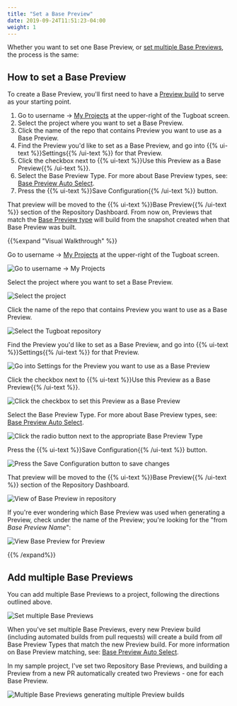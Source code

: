 ```yaml
---
title: "Set a Base Preview"
date: 2019-09-24T11:51:23-04:00
weight: 1
---
```


Whether you want to set one Base Preview, or [set multiple Base Previews](#add-multiple-base-previews), the process is
the same:

## How to set a Base Preview

To create a Base Preview, you'll first need to have a [Preview build](../../administer-previews/build-previews/) to
serve as your starting point.

1. Go to username -> [My Projects](https://dashboard.tugboat.qa/projects) at the upper-right of the Tugboat screen.
2. Select the project where you want to set a Base Preview.
3. Click the name of the repo that contains Preview you want to use as a Base Preview.
4. Find the Preview you'd like to set as a Base Preview, and go into {{% ui-text %}}Settings{{% /ui-text %}} for that
   Preview.
5. Click the checkbox next to {{% ui-text %}}Use this Preview as a Base Preview{{% /ui-text %}}.
6. Select the Base Preview Type. For more about Base Preview types, see:
   [Base Preview Auto Select](../../preview-deep-dive/how-previews-work/#base-preview-auto-select).
7. Press the {{% ui-text %}}Save Configuration{{% /ui-text %}} button.

That preview will be moved to the {{% ui-text %}}Base Preview{{% /ui-text %}} section of the Repository Dashboard. From
now on, Previews that match the [Base Preview type](../../preview-deep-dive/how-previews-work/#base-preview-auto-select)
will build from the snapshot created when that Base Preview was built.

{{%expand "Visual Walkthrough" %}}

Go to username -> [My Projects](https://dashboard.tugboat.qa/projects) at the upper-right of the Tugboat screen.

![Go to username -> My Projects](/_images/go-to-user-my-projects.png)

Select the project where you want to set a Base Preview.

![Select the project](/_images/select-project-to-set-base-preview.png)

Click the name of the repo that contains Preview you want to use as a Base Preview.

![Select the Tugboat repository](/_images/select-repo-to-set-base-preview.png)

Find the Preview you'd like to set as a Base Preview, and go into {{% ui-text %}}Settings{{% /ui-text %}} for that
Preview.

![Go into Settings for the Preview you want to use as a Base Preview](/_images/set-base-preview-go-into-preview-settings.png)

Click the checkbox next to {{% ui-text %}}Use this Preview as a Base Preview{{% /ui-text %}}.

![Click the checkbox to set this Preview as a Base Preview](/_images/click-checkbox-to-use-preview-as-base-preview.png)

Select the Base Preview Type. For more about Base Preview types, see:
[Base Preview Auto Select](../../preview-deep-dive/how-previews-work/#base-preview-auto-select).

![Click the radio button next to the appropriate Base Preview Type](/_images/select-repository-base-preview.png)

Press the {{% ui-text %}}Save Configuration{{% /ui-text %}} button.

![Press the Save Configuration button to save changes](/_images/preview-settings-press-save-configuration-button.png)

That preview will be moved to the {{% ui-text %}}Base Preview{{% /ui-text %}} section of the Repository Dashboard.

![View of Base Preview in repository](/_images/new-base-preview-in-base-previews.png)

If you're ever wondering which Base Preview was used when generating a Preview, check under the name of the Preview;
you're looking for the "from _Base Preview Name_":

![View Base Preview for Preview](/_images/view-base-preview-for-preview.png)

{{% /expand%}}

## Add multiple Base Previews

You can add multiple Base Previews to a project, following the directions outlined above.

![Set multiple Base Previews](/_images/view-multiple-base-previews.png)

When you've set multiple Base Previews, every new Preview build (including automated builds from pull requests) will
create a build from _all_ Base Preview Types that match the new Preview build. For more information on Base Preview
matching, see: [Base Preview Auto Select](../../preview-deep-dive/how-previews-work/#base-preview-auto-select).

In my sample project, I've set two Repository Base Previews, and building a Preview from a new PR automatically created
two Previews - one for each Base Preview.

![Multiple Base Previews generating multiple Preview builds](/_images/multiple-base-preview-builds.png)
